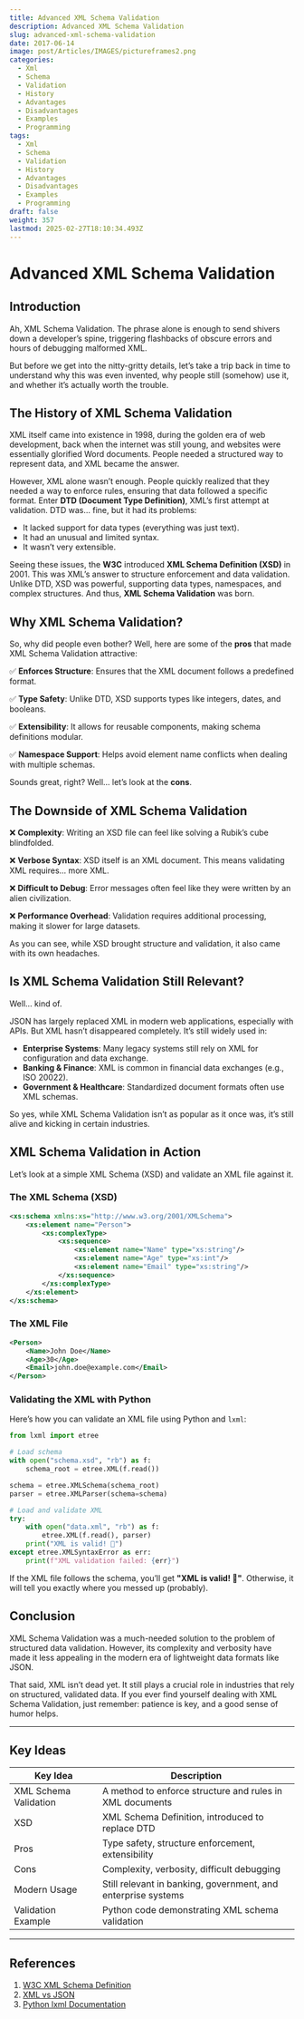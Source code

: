 ```yaml
---
title: Advanced XML Schema Validation
description: Advanced XML Schema Validation
slug: advanced-xml-schema-validation
date: 2017-06-14
image: post/Articles/IMAGES/pictureframes2.png
categories:
  - Xml
  - Schema
  - Validation
  - History
  - Advantages
  - Disadvantages
  - Examples
  - Programming
tags:
  - Xml
  - Schema
  - Validation
  - History
  - Advantages
  - Disadvantages
  - Examples
  - Programming
draft: false
weight: 357
lastmod: 2025-02-27T18:10:34.493Z
---
```

# Advanced XML Schema Validation

## Introduction

Ah, XML Schema Validation. The phrase alone is enough to send shivers down a developer’s spine, triggering flashbacks of obscure errors and hours of debugging malformed XML.

But before we get into the nitty-gritty details, let’s take a trip back in time to understand why this was even invented, why people still (somehow) use it, and whether it’s actually worth the trouble.

## The History of XML Schema Validation

XML itself came into existence in 1998, during the golden era of web development, back when the internet was still young, and websites were essentially glorified Word documents. People needed a structured way to represent data, and XML became the answer.

However, XML alone wasn’t enough. People quickly realized that they needed a way to enforce rules, ensuring that data followed a specific format. Enter **DTD (Document Type Definition)**, XML’s first attempt at validation. DTD was... fine, but it had its problems:

* It lacked support for data types (everything was just text).
* It had an unusual and limited syntax.
* It wasn’t very extensible.

Seeing these issues, the **W3C** introduced **XML Schema Definition (XSD)** in 2001. This was XML’s answer to structure enforcement and data validation. Unlike DTD, XSD was powerful, supporting data types, namespaces, and complex structures. And thus, **XML Schema Validation** was born.

## Why XML Schema Validation?

So, why did people even bother? Well, here are some of the **pros** that made XML Schema Validation attractive:

✅ **Enforces Structure**: Ensures that the XML document follows a predefined format.

✅ **Type Safety**: Unlike DTD, XSD supports types like integers, dates, and booleans.

✅ **Extensibility**: It allows for reusable components, making schema definitions modular.

✅ **Namespace Support**: Helps avoid element name conflicts when dealing with multiple schemas.

Sounds great, right? Well… let’s look at the **cons**.

## The Downside of XML Schema Validation

❌ **Complexity**: Writing an XSD file can feel like solving a Rubik’s cube blindfolded.

❌ **Verbose Syntax**: XSD itself is an XML document. This means validating XML requires… more XML.

❌ **Difficult to Debug**: Error messages often feel like they were written by an alien civilization.

❌ **Performance Overhead**: Validation requires additional processing, making it slower for large datasets.

As you can see, while XSD brought structure and validation, it also came with its own headaches.

## Is XML Schema Validation Still Relevant?

Well… kind of.

JSON has largely replaced XML in modern web applications, especially with APIs. But XML hasn’t disappeared completely. It’s still widely used in:

* **Enterprise Systems**: Many legacy systems still rely on XML for configuration and data exchange.
* **Banking & Finance**: XML is common in financial data exchanges (e.g., ISO 20022).
* **Government & Healthcare**: Standardized document formats often use XML schemas.

So yes, while XML Schema Validation isn’t as popular as it once was, it’s still alive and kicking in certain industries.

## XML Schema Validation in Action

Let’s look at a simple XML Schema (XSD) and validate an XML file against it.

### The XML Schema (XSD)

```xml
<xs:schema xmlns:xs="http://www.w3.org/2001/XMLSchema">
    <xs:element name="Person">
        <xs:complexType>
            <xs:sequence>
                <xs:element name="Name" type="xs:string"/>
                <xs:element name="Age" type="xs:int"/>
                <xs:element name="Email" type="xs:string"/>
            </xs:sequence>
        </xs:complexType>
    </xs:element>
</xs:schema>
```

### The XML File

```xml
<Person>
    <Name>John Doe</Name>
    <Age>30</Age>
    <Email>john.doe@example.com</Email>
</Person>
```

### Validating the XML with Python

Here’s how you can validate an XML file using Python and `lxml`:

```python
from lxml import etree

# Load schema
with open("schema.xsd", "rb") as f:
    schema_root = etree.XML(f.read())

schema = etree.XMLSchema(schema_root)
parser = etree.XMLParser(schema=schema)

# Load and validate XML
try:
    with open("data.xml", "rb") as f:
        etree.XML(f.read(), parser)
    print("XML is valid! 🎉")
except etree.XMLSyntaxError as err:
    print(f"XML validation failed: {err}")
```

If the XML file follows the schema, you’ll get **"XML is valid! 🎉"**. Otherwise, it will tell you exactly where you messed up (probably).

## Conclusion

XML Schema Validation was a much-needed solution to the problem of structured data validation. However, its complexity and verbosity have made it less appealing in the modern era of lightweight data formats like JSON.

That said, XML isn’t dead yet. It still plays a crucial role in industries that rely on structured, validated data. If you ever find yourself dealing with XML Schema Validation, just remember: patience is key, and a good sense of humor helps.

***

## Key Ideas

| Key Idea              | Description                                                   |
| --------------------- | ------------------------------------------------------------- |
| XML Schema Validation | A method to enforce structure and rules in XML documents      |
| XSD                   | XML Schema Definition, introduced to replace DTD              |
| Pros                  | Type safety, structure enforcement, extensibility             |
| Cons                  | Complexity, verbosity, difficult debugging                    |
| Modern Usage          | Still relevant in banking, government, and enterprise systems |
| Validation Example    | Python code demonstrating XML schema validation               |

***

## References

1. [W3C XML Schema Definition](https://www.w3.org/XML/Schema)
2. [XML vs JSON](https://www.json.org/xml.html)
3. [Python lxml Documentation](https://lxml.de/)
